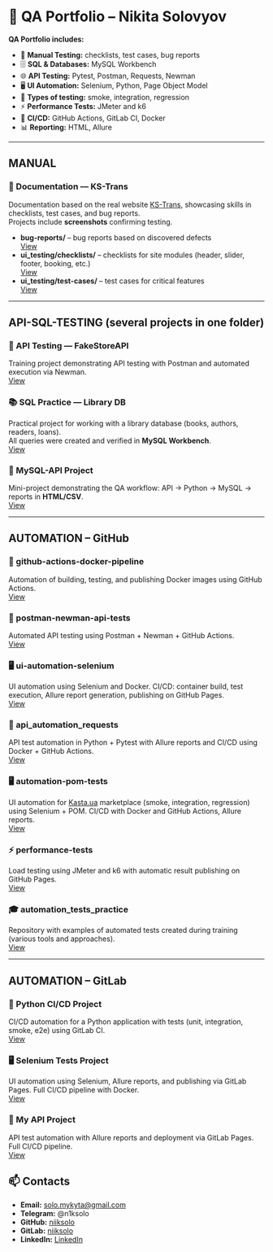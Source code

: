 # 🧪 QA Portfolio – Nikita Solovyov

**QA Portfolio includes:**

- 📝 **Manual Testing:** checklists, test cases, bug reports  
- 🗄️ **SQL & Databases:** MySQL Workbench 
- 🌐 **API Testing:** Pytest, Postman, Requests, Newman  
- 🖥️ **UI Automation:** Selenium, Python, Page Object Model
- 🧪 **Types of testing:**  smoke, integration, regression
- ⚡  **Performance Tests:** JMeter and k6  
- 🐳 **CI/CD:** GitHub Actions, GitLab CI, Docker  
- 📊 **Reporting:** HTML, Allure  
---

## MANUAL

### 📝 Documentation — KS-Trans
Documentation based on the real website [KS-Trans](https://ks-trans.org), showcasing skills in checklists, test cases, and bug reports.  
Projects include **screenshots** confirming testing.

- **bug-reports/** – bug reports based on discovered defects  
  [View](https://github.com/niiksolo/Manual-QA-Portfolio/blob/main/bug-reports/README.md)
- **ui_testing/checklists/** – checklists for site modules (header, slider, footer, booking, etc.)  
  [View](https://github.com/niiksolo/Manual-QA-Portfolio/blob/main/ui_testing/checklists/README.md)
- **ui_testing/test-cases/** – test cases for critical features  
  [View](https://github.com/niiksolo/Manual-QA-Portfolio/blob/main/ui_testing/test-cases/README.md)

---

## API-SQL-TESTING (several projects in one folder)

### 🧪 API Testing — FakeStoreAPI
Training project demonstrating API testing with Postman and automated execution via Newman.  
[View](https://github.com/niiksolo/Manual-QA-Portfolio/blob/main/api-sql-testing/postman/README.md)

### 📚 SQL Practice — Library DB
Practical project for working with a library database (books, authors, readers, loans).  
All queries were created and verified in **MySQL Workbench**.  
[View](https://github.com/niiksolo/Manual-QA-Portfolio/blob/main/api-sql-testing/SQL-library/README.md)

### 🐍 MySQL-API Project
Mini-project demonstrating the QA workflow: API → Python → MySQL → reports in **HTML/CSV**.  
[View](https://github.com/niiksolo/Manual-QA-Portfolio/blob/main/api-sql-testing/Mysql-api/README.md)

---

## AUTOMATION – GitHub

### 🐳 github-actions-docker-pipeline
Automation of building, testing, and publishing Docker images using GitHub Actions.  
[View](https://github.com/niiksolo/github-actions-docker-pipeline)

### 📝 postman-newman-api-tests
Automated API testing using Postman + Newman + GitHub Actions.  
[View](https://github.com/niiksolo/postman-newman-api-tests)

### 🖥 ui-automation-selenium
UI automation using Selenium and Docker. CI/CD: container build, test execution, Allure report generation, publishing on GitHub Pages.  
[View](https://github.com/niiksolo/ui-automation-selenium)

### 🐍 api_automation_requests
API test automation in Python + Pytest with Allure reports and CI/CD using Docker + GitHub Actions.  
[View](https://github.com/niiksolo/api_automation_requests)

### 🖥 automation-pom-tests
UI automation for [Kasta.ua](https://kasta.ua) marketplace (smoke, integration, regression) using Selenium + POM. CI/CD with Docker and GitHub Actions, Allure reports.  
[View](https://github.com/niiksolo/automation-pom-tests)

### ⚡ performance-tests
Load testing using JMeter and k6 with automatic result publishing on GitHub Pages.  
[View](https://github.com/niiksolo/performance-tests)

### 🎓 automation_tests_practice
Repository with examples of automated tests created during training (various tools and approaches).  
[View](https://github.com/niiksolo/automation_tests_practice)

---

## AUTOMATION – GitLab

### 🐍 Python CI/CD Project
CI/CD automation for a Python application with tests (unit, integration, smoke, e2e) using GitLab CI.  
[View](https://gitlab.com/niiksolo/my-project)

### 🖥 Selenium Tests Project
UI automation using Selenium, Allure reports, and publishing via GitLab Pages. Full CI/CD pipeline with Docker.  
[View](https://gitlab.com/niiksolo/ci-cd)

### 🐍 My API Project
API test automation with Allure reports and deployment via GitLab Pages. Full CI/CD pipeline.  
[View](https://gitlab.com/niiksolo/api-ci)


## 📫 Contacts
- **Email:** solo.mykyta@gmail.com  
- **Telegram:** @n1ksolo  
- **GitHub:** [niiksolo](https://github.com/niiksolo)  
- **GitLab:** [niiksolo](https://gitlab.com/niiksolo)  
- **LinkedIn:** [LinkedIn](https://www.linkedin.com/in/nikita-solovyov-1aa2a5377)